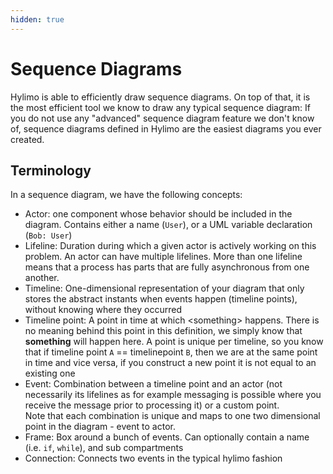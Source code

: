 ```yaml
---
hidden: true
---
```

# Sequence Diagrams

Hylimo is able to efficiently draw sequence diagrams.
On top of that, it is the most efficient tool we know to draw any typical sequence diagram:
If you do not use any "advanced" sequence diagram feature we don't know of, sequence diagrams defined in Hylimo are the easiest diagrams you ever created.

## Terminology

In a sequence diagram, we have the following concepts:
- Actor: one component whose behavior should be included in the diagram. Contains either a name (`User`), or a UML variable declaration (`Bob: User`)
- Lifeline: Duration during which a given actor is actively working on this problem. An actor can have multiple lifelines. More than one lifeline means that a process has parts that are fully asynchronous from one another.
- Timeline: One-dimensional representation of your diagram that only stores the abstract instants when events happen (timeline points), without knowing where they occurred
- Timeline point: A point in time at which \<something\> happens. There is no meaning behind this point in this definition, we simply know that **something** will happen here. A point is unique per timeline, so you know that if timeline point `A` == timelinepoint `B`, then we are at the same point in time and vice versa, if you construct a new point it is not equal to an existing one
- Event: Combination between a timeline point and an actor (not necessarily its lifelines as for example messaging is possible where you receive the message prior to processing it) or a custom point.\
  Note that each combination is unique and maps to one two dimensional point in the diagram - event to actor.
- Frame: Box around a bunch of events. Can optionally contain a name (i.e. `if`, `while`), and sub compartments
- Connection: Connects two events in the typical hylimo fashion
